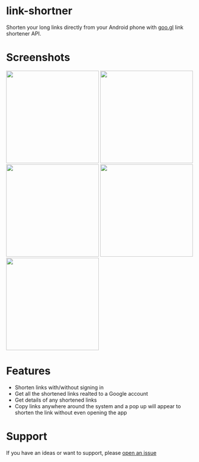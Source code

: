 # link-shortner
Shorten your long links directly from your Android phone with [goo.gl](https://goo.gl) link shortener API.

# Screenshots
<img src="https://github.com/gurleensethi/link-shortner/blob/master/Screenshots/login.png" width="250"/> <img src="https://github.com/gurleensethi/link-shortner/blob/master/Screenshots/home.png" width="250"/> 
<img src="https://github.com/gurleensethi/link-shortner/blob/master/Screenshots/all_links.png" width="250"/> <img src="https://github.com/gurleensethi/link-shortner/blob/master/Screenshots/stats_1.png" width="250"/> 
<img src="https://github.com/gurleensethi/link-shortner/blob/master/Screenshots/stats_2.png" width="250"/>

# Features
* Shorten links with/without signing in
* Get all the shortened links realted to a Google account
* Get details of any shortened links
* Copy links anywhere around the system and a pop up will appear to shorten the link without even opening the app

# Support
If you have an ideas or want to support, please [open an issue](https://github.com/gurleensethi/link-shortner/issues/new)

